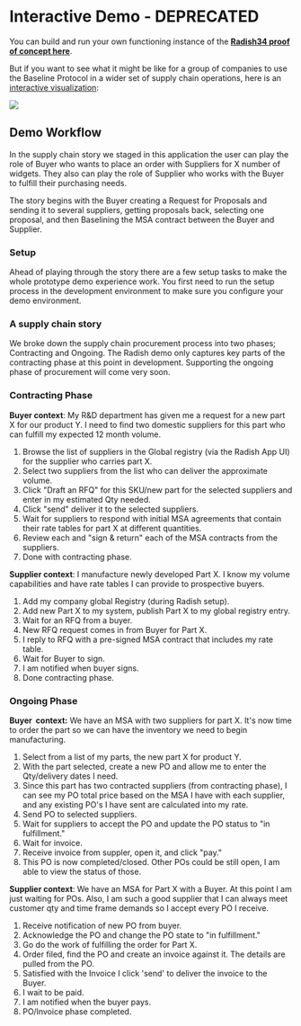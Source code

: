 # Interactive Demo - DEPRECATED

You can build and run your own functioning instance of the [**Radish34 proof of concept here**]().

But if you want to see what it might be like for a group of companies to use the Baseline Protocol in a wider set of supply chain operations, here is an [interactive visualization](https://www.figma.com/proto/XQ9sIPu0FeoNSojX8YQtmz/Radish34?node-id=759%3A13805&viewport=150%2C167%2C0.05065051466226578&scaling=min-zoom):

![](https://gblobscdn.gitbook.com/assets%2F-M2ZgeO6_fLS5V_kJ073%2F-M2cf67sM26_7aKsBoY6%2F-M2cfRzP6C9IL1jP2BwY%2Fimage.png?alt=media&token=f26d8b66-2fa1-449d-b6de-ea55110d32cf)

## Demo Workflow <a id="demo-workflow"></a>

In the supply chain story we staged in this application the user can play the role of Buyer who wants to place an order with Suppliers for X number of widgets. They also can play the role of Supplier who works with the Buyer to fulfill their purchasing needs.

The story begins with the Buyer creating a Request for Proposals and sending it to several suppliers, getting proposals back, selecting one proposal, and then Baselining the MSA contract between the Buyer and Supplier.

### Setup <a id="setup"></a>

Ahead of playing through the story there are a few setup tasks to make the whole prototype demo experience work. You first need to run the setup process in the development environment to make sure you configure your demo environment.

### A supply chain story <a id="a-supply-chain-story"></a>

We broke down the supply chain procurement process into two phases; Contracting and Ongoing. The Radish demo only captures key parts of the contracting phase at this point in development. Supporting the ongoing phase of procurement will come very soon.

### Contracting Phase <a id="contracting-phase"></a>

**Buyer context**: My R&D department has given me a request for a new part X for our product Y. I need to find two domestic suppliers for this part who can fulfill my expected 12 month volume.

1. Browse the list of suppliers in the Global registry \(via the Radish App UI\) for the supplier who carries part X.
2. Select two suppliers from the list who can deliver the approximate volume.
3. Click "Draft an RFQ" for this SKU/new part for the selected suppliers and enter in my estimated Qty needed.
4. Click "send" deliver it to the selected suppliers.
5. Wait for suppliers to respond with initial MSA agreements that contain their rate tables for part X at different quantities.
6. Review each and "sign & return" each of the MSA contracts from the suppliers.
7. Done with contracting phase.

**Supplier context**: I manufacture newly developed Part X. I know my volume capabilities and have rate tables I can provide to prospective buyers.

1. Add my company global Registry \(during Radish setup\).
2. Add new Part X to my system, publish Part X to my global registry entry.
3. Wait for an RFQ from a buyer.
4. New RFQ request comes in from Buyer for Part X.
5. I reply to RFQ with a pre-signed MSA contract that includes my rate table.
6. Wait for Buyer to sign.
7. I am notified when buyer signs.
8. Done contracting phase.

### Ongoing Phase <a id="ongoing-phase"></a>

**Buyer  context:** We have an MSA with two suppliers for part X. It's now time to order the part so we can have the inventory we need to begin manufacturing.

1. Select from a list of my parts, the new part X for product Y.
2. With the part selected, create a new PO and allow me to enter the Qty/delivery dates I need.
3. Since this part has two contracted suppliers \(from contracting phase\), I can see my PO total price based on the MSA I have with each supplier, and any existing PO's I have sent are calculated into my rate.
4. Send PO to selected suppliers.
5. Wait for suppliers to accept the PO and update the PO status to "in fulfillment."
6. Wait for invoice.
7. Receive invoice from suppler, open it, and click "pay."
8. This PO is now completed/closed. Other POs could be still open, I am able to view the status of those.

**Supplier context**: We have an MSA for Part X with a Buyer. At this point I am just waiting for POs. Also, I am such a good supplier that I can always meet customer qty and time frame demands so I accept every PO I receive.

1. Receive notification of new PO from buyer.
2. Acknowledge the PO and change the PO state to "in fulfillment."
3. Go do the work of fulfilling the order for Part X.
4. Order filed, find the PO and create an invoice against it. The details are pulled from the PO.
5. Satisfied with the Invoice I click 'send' to deliver the invoice to the Buyer.
6. I wait to be paid.
7. I am notified when the buyer pays.
8. PO/Invoice phase completed.

